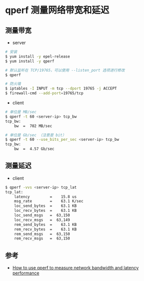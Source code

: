 # qperf 测量网络带宽和延迟

## 测量带宽

* server

```bash
# 安装
$ yum install -y epel-release
$ yum install -y qperf

# 默认监听在 TCP/19765，可以使用 --listen_port 选项进行修改
$ qperf

# 防火墙
$ iptables -I INPUT -m tcp --dport 19765 -j ACCEPT
$ firewall-cmd --add-port=19765/tcp
```

* client

```bash
# 单位是 MB/sec
$ qperf -t 60 <server-ip> tcp_bw
tcp_bw:
    bw  =  702 MB/sec

# 单位是 Gb/sec （注意是 bit）
$ qperf -t 60 --use_bits_per_sec <server-ip> tcp_bw
tcp_bw:
    bw  =  4.57 Gb/sec
```

## 测量延迟

* client

```bash
$ qperf -vvs <server-ip> tcp_lat
tcp_lat:
    latency         =    15.8 us
    msg_rate        =    63.1 K/sec
    loc_send_bytes  =    63.1 KB
    loc_recv_bytes  =    63.1 KB
    loc_send_msgs   =  63,150
    loc_recv_msgs   =  63,149
    rem_send_bytes  =    63.1 KB
    rem_recv_bytes  =    63.1 KB
    rem_send_msgs   =  63,150
    rem_recv_msgs   =  63,150
```

## 参考

* [How to use qperf to measure network bandwidth and latency performance](https://access.redhat.com/solutions/2122681)